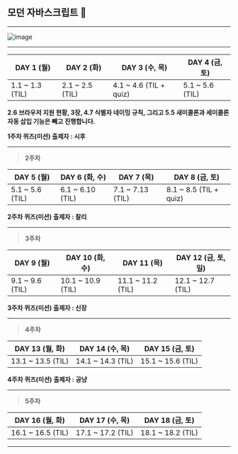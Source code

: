 ##  모던 자바스크립트 🧩

---

![image](https://user-images.githubusercontent.com/76567238/204139061-a7735816-bc1e-4eae-991a-1a67e39b91e2.png)

---

| DAY 1 (월)      | DAY 2 (화)      | DAY 3 (수, 목)         | DAY 4 (금, 토)  |
| --------------- | --------------- | ---------------------- | --------------- |
| 1.1 ~ 1.3 (TIL) | 2.1 ~ 2.5 (TIL) | 4.1 ~ 4.6 (TIL + quiz) | 5.1 ~ 5.6 (TIL) |

**2.6 브라우저 지원 현황, 3장, 4.7 식별자 네이밍 규칙, 그리고 5.5 새미콜론과 세미콜론 자동 삽입 기능은 빼고 진행합니다.**

**1주차 퀴즈(미션) 출제자 : 시후**

---

> **2주차**

| DAY 5 (월)      | DAY 6 (화, 수)   | DAY 7 (목)       | DAY 8 (금, 토)         |
| --------------- | ---------------- | ---------------- | ---------------------- |
| 5.1 ~ 5.6 (TIL) | 6.1 ~ 6.10 (TIL) | 7.1 ~ 7.13 (TIL) | 8.1 ~ 8.5 (TIL + quiz) |

**2주차 퀴즈(미션) 출제자 : 찰리**

---

> **3주차**

| DAY 9 (월)      | DAY 10 (화, 수)   | DAY 11 (목)       | DAY 12 (금, 토, 일) |
| --------------- | ----------------- | ----------------- | ------------------- |
| 9.1 ~ 9.6 (TIL) | 10.1 ~ 10.9 (TIL) | 11.1 ~ 11.2 (TIL) | 12.1 ~ 12.7 (TIL)   |

**3주차 퀴즈(미션) 출제자 : 신장**

---

> **4주차**

| DAY 13 (월, 화)   | DAY 14 (수, 목)   | DAY 15 (금, 토)   |
| ----------------- | ----------------- | ----------------- |
| 13.1 ~ 13.5 (TIL) | 14.1 ~ 14.3 (TIL) | 15.1 ~ 15.6 (TIL) |

**4주차 퀴즈(미션) 출제자 : 공냥**

---

> **5주차**

| DAY 16 (월, 화)   | DAY 17 (수, 목)   | DAY 18 (금, 토)   |
| ----------------- | ----------------- | ----------------- |
| 16.1 ~ 16.5 (TIL) | 17.1 ~ 17.2 (TIL) | 18.1 ~ 18.2 (TIL) |

---
